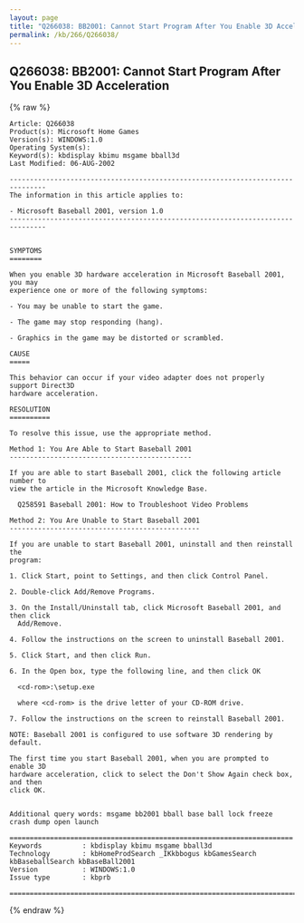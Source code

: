 ```yaml
---
layout: page
title: "Q266038: BB2001: Cannot Start Program After You Enable 3D Acceleration"
permalink: /kb/266/Q266038/
---
```


## Q266038: BB2001: Cannot Start Program After You Enable 3D Acceleration

{% raw %}

	Article: Q266038
	Product(s): Microsoft Home Games
	Version(s): WINDOWS:1.0
	Operating System(s): 
	Keyword(s): kbdisplay kbimu msgame bball3d
	Last Modified: 06-AUG-2002
	
	-------------------------------------------------------------------------------
	The information in this article applies to:
	
	- Microsoft Baseball 2001, version 1.0 
	-------------------------------------------------------------------------------
	
	
	SYMPTOMS
	========
	
	When you enable 3D hardware acceleration in Microsoft Baseball 2001, you may
	experience one or more of the following symptoms:
	
	- You may be unable to start the game.
	
	- The game may stop responding (hang).
	
	- Graphics in the game may be distorted or scrambled.
	
	CAUSE
	=====
	
	This behavior can occur if your video adapter does not properly support Direct3D
	hardware acceleration.
	
	RESOLUTION
	==========
	
	To resolve this issue, use the appropriate method.
	
	Method 1: You Are Able to Start Baseball 2001
	---------------------------------------------
	
	If you are able to start Baseball 2001, click the following article number to
	view the article in the Microsoft Knowledge Base.
	
	  Q258591 Baseball 2001: How to Troubleshoot Video Problems
	
	Method 2: You Are Unable to Start Baseball 2001
	-----------------------------------------------
	
	If you are unable to start Baseball 2001, uninstall and then reinstall the
	program:
	
	1. Click Start, point to Settings, and then click Control Panel.
	
	2. Double-click Add/Remove Programs.
	
	3. On the Install/Uninstall tab, click Microsoft Baseball 2001, and then click
	  Add/Remove.
	
	4. Follow the instructions on the screen to uninstall Baseball 2001.
	
	5. Click Start, and then click Run.
	
	6. In the Open box, type the following line, and then click OK
	
	  <cd-rom>:\setup.exe
	
	  where <cd-rom> is the drive letter of your CD-ROM drive.
	
	7. Follow the instructions on the screen to reinstall Baseball 2001.
	
	NOTE: Baseball 2001 is configured to use software 3D rendering by default.
	
	The first time you start Baseball 2001, when you are prompted to enable 3D
	hardware acceleration, click to select the Don't Show Again check box, and then
	click OK.
	
	
	Additional query words: msgame bb2001 bball base ball lock freeze crash dump open launch
	
	======================================================================
	Keywords          : kbdisplay kbimu msgame bball3d 
	Technology        : kbHomeProdSearch _IKkbbogus kbGamesSearch kbBaseballSearch kbBaseBall2001
	Version           : WINDOWS:1.0
	Issue type        : kbprb
	
	=============================================================================
	

{% endraw %}
